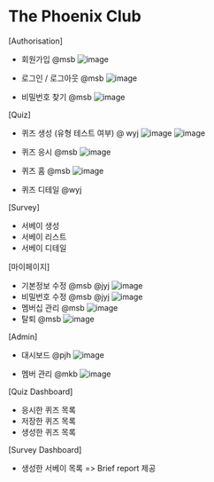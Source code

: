 # The Phoenix Club

[Authorisation]
- 회원가입 @msb
![image](https://github.com/joyccino/The-Phoenix/assets/67300266/d258a394-85e7-4207-9a7f-f526a2ee5990)

- 로그인 / 로그아웃 @msb
![image](https://github.com/joyccino/The-Phoenix/assets/67300266/bf01253d-3388-402b-b1dd-a671fd6a0340)

- 비밀번호 찾기 @msb
![image](https://github.com/joyccino/The-Phoenix/assets/67300266/d3d9f14b-98bb-4c05-96c0-1c4fafb81d2b)

[Quiz]
- 퀴즈 생성 (유형 테스트 여부) @ wyj
![image](https://github.com/joyccino/The-Phoenix/assets/67300266/b93df024-5318-4843-b89d-615f677b9cb4)
![image](https://github.com/joyccino/The-Phoenix/assets/67300266/ede48c42-4b61-4103-8152-75e5430cc335)

- 퀴즈 응시 @msb
![image](https://github.com/joyccino/The-Phoenix/assets/67300266/0e39ed53-f6df-4944-aa5d-a64250c18627)

- 퀴즈 홈 @msb
![image](https://github.com/joyccino/The-Phoenix/assets/67300266/7c0bac9a-57f8-44ec-96b5-5da349ca68b7)

- 퀴즈 디테일 @wyj

[Survey]
- 서베이 생성
- 서베이 리스트
- 서베이 디테일

[마이페이지] 
- 기본정보 수정 @msb @jyj
![image](https://github.com/joyccino/The-Phoenix/assets/67300266/47f4922a-7173-49d5-a06a-05e65085d44d)
- 비밀번호 수정 @msb @jyj
![image](https://github.com/joyccino/The-Phoenix/assets/67300266/ac602a86-d24d-42c8-adbc-8be6371ec9cd)
- 멤버십 관리 @msb
![image](https://github.com/joyccino/The-Phoenix/assets/67300266/14d891f4-4e33-4c04-823b-39586ee1ae50)
- 탈퇴 @msb
![image](https://github.com/joyccino/The-Phoenix/assets/67300266/859eb541-505f-4bea-a1e2-388b47d0cdf0)



[Admin]
- 대시보드 @pjh
![image](https://github.com/joyccino/The-Phoenix/assets/67300266/c7639607-5b3c-4f35-a213-9c2112d5d6c9)

- 멤버 관리 @mkb
![image](https://github.com/joyccino/The-Phoenix/assets/67300266/4c20bda3-078e-4db3-88f3-b8060f0efaf4)

[Quiz Dashboard]
- 응시한 퀴즈 목록
- 저장한 퀴즈 목록
- 생성한 퀴즈 목록

[Survey Dashboard]
- 생성한 서베이 목록 => Brief report 제공
